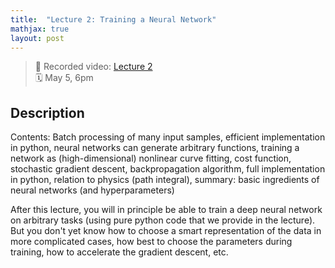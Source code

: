 ```yaml
---
title:  "Lecture 2: Training a Neural Network"
mathjax: true
layout: post
---
```


> 🎥 Recorded video: <a href="https://www.video.uni-erlangen.de/clip/id/11034" target="_blank">Lecture 2</a> <br>
> 🗓 May 5, 6pm

## Description

Contents: Batch processing of many input samples, efficient implementation in python, neural networks can generate arbitrary functions, training a network as (high-dimensional) nonlinear curve fitting, cost function, stochastic gradient descent, backpropagation algorithm, full implementation in python, relation to physics (path integral), summary: basic ingredients of neural networks (and hyperparameters)

After this lecture, you will in principle be able to train a deep neural network on arbitrary tasks (using pure python code that we provide in the lecture). But you don't yet know how to choose a smart representation of the data in more complicated cases, how best to choose the parameters during training, how to accelerate the gradient descent, etc.